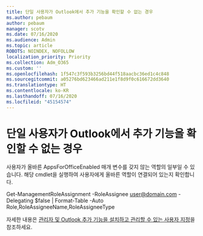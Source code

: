 ```yaml
---
title: 단일 사용자가 Outlook에서 추가 기능을 확인할 수 없는 경우
ms.author: pebaum
author: pebaum
manager: scotv
ms.date: 07/16/2020
ms.audience: Admin
ms.topic: article
ROBOTS: NOINDEX, NOFOLLOW
localization_priority: Priority
ms.collection: Adm_O365
ms.custom: ''
ms.openlocfilehash: 1f547c3f593b3256bd44f518aacbc36ed1c4c848
ms.sourcegitcommit: a05276bd623466ad211e1f8d9f0c616672dd3640
ms.translationtype: HT
ms.contentlocale: ko-KR
ms.lasthandoff: 07/16/2020
ms.locfileid: "45154574"
---
```

# <a name="single-user-not-seeing-add-ins-in-outlook"></a>단일 사용자가 Outlook에서 추가 기능을 확인할 수 없는 경우

사용자가 올바른 AppsForOfficeEnabled 매개 변수를 갖지 않는 역할의 일부일 수 있습니다. 해당 cmdlet을 실행하여 사용자에게 올바른 역할이 연결되어 있는지 확인합니다.

Get-ManagementRoleAssignment -RoleAssignee user@domain.com -Delegating $false | Format-Table -Auto Role,RoleAssigneeName,RoleAssigneeType

자세한 내용은 [관리자 및 Outlook 추가 기능을 설치하고 관리할 수 있는 사용자 지정](https://docs.microsoft.com/exchange/clients-and-mobile-in-exchange-online/add-ins-for-outlook/specify-who-can-install-and-manage-add-ins)을 참조하세요.
